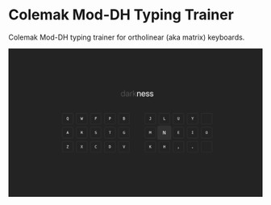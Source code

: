 # Colemak Mod-DH Typing Trainer

Colemak Mod-DH typing trainer for ortholinear (aka matrix) keyboards.

![Trainer screenshot](https://raw.githubusercontent.com/iamursky/colemak-trainer/main/.github/screenshot.png?raw=true)
